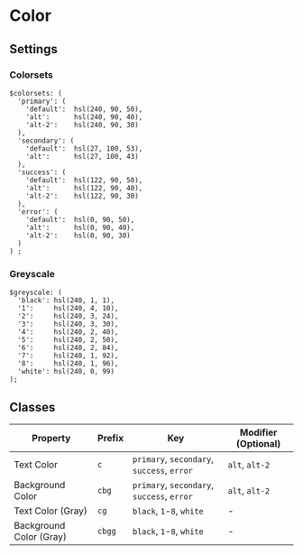 # Color

## Settings

### Colorsets
```
$colorsets: (
  'primary': (
    'default':  hsl(240, 90, 50),
    'alt':      hsl(240, 90, 40),
    'alt-2':    hsl(240, 90, 30)
  ),
  'secondary': (
    'default':  hsl(27, 100, 53),
    'alt':      hsl(27, 100, 43)
  ),
  'success': (
    'default':  hsl(122, 90, 50),
    'alt':      hsl(122, 90, 40),
    'alt-2':    hsl(122, 90, 30)
  ),
  'error': (
    'default':  hsl(0, 90, 50),
    'alt':      hsl(0, 90, 40),
    'alt-2':    hsl(0, 90, 30)
  )
) ;
```

### Greyscale
```
$greyscale: (
  'black': hsl(240, 1, 1),
  '1':     hsl(240, 4, 10),
  '2':     hsl(240, 3, 24),
  '3':     hsl(240, 3, 30),
  '4':     hsl(240, 2, 40),
  '5':     hsl(240, 2, 50),
  '6':     hsl(240, 2, 84),
  '7':     hsl(240, 1, 92),
  '8':     hsl(240, 1, 96),
  'white': hsl(240, 0, 99)
);
```

## Classes

| Property | Prefix    | Key | Modifier (Optional) |
|-|--------|-|-|
| Text Color        | `c` | `primary`, `secondary`, `success`, `error` | `alt`, `alt-2` |
| Background Color | `cbg` | `primary`, `secondary`, `success`, `error` | `alt`, `alt-2` |
| Text Color (Gray) | `cg` | `black`, `1`-`8`, `white` | - |
| Background Color (Gray) | `cbgg` | `black`, `1`-`8`, `white` | - |
